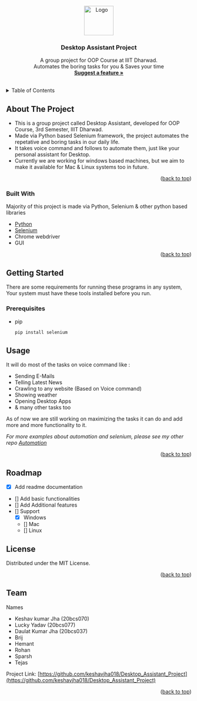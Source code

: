 <br />
<div align="center">
  <a href="https://github.com/keshavjha018/Desktop_Assistant_Project">
    <img src="images/logo.png" alt="Logo" width="80" height="80">
  </a>

  <h3 align="center">Desktop Assistant Project</h3>

  <p align="center">
    A group project for OOP Course at IIIT Dharwad.
    <br />
    Automates the boring tasks for you & Saves your time
    <br />
    <a href="https://github.com/keshavjha018/Desktop_Assistant_Project/issues"><strong>Suggest a feature »</strong></a>
    <br />
    <br />
    
  </p>
</div>


<details>
  <summary>Table of Contents</summary>
  <ol>
    <li>
      <a href="#about-the-project">About The Project</a>
      <ul>
        <li><a href="#built-with">Built With</a></li>
      </ul>
    </li>
    <li>
      <a href="#getting-started">Getting Started</a>
      <ul>
        <li><a href="#prerequisites">Prerequisites</a></li>
        <!-- <li><a href="#installation">Installation</a></li> -->
      </ul>
    </li>
    <li><a href="#usage">Usage</a></li>
    <li><a href="#roadmap">Roadmap</a></li>
    <li><a href="#license">License</a></li>
    <li><a href="#Team">Team Members</a></li>
  </ol>
</details>


## About The Project

- This is a group project called Desktop Assistant, developed for OOP Course, 3rd Semester, IIIT Dharwad.
- Made via Python based Selenium framework, the project automates the repetative and boring tasks in our daily life.
- It takes voice command and follows to automate them, just like your personal assistant for Desktop.
- Currently we are working for windows based machines, but we aim to make it available for Mac & Linux systems too in future.

<p align="right">(<a href="#top">back to top</a>)</p>


### Built With
Majority of this project is made via Python, Selenium & other python based libraries

* [Python](https://www.python.org/)
* [Selenium](https://www.selenium.dev/)
* Chrome webdriver
* GUI

<p align="right">(<a href="#top">back to top</a>)</p>



## Getting Started

There are some requirements for running these programs in any system, Your system must have these tools installed before you run.

### Prerequisites

* pip
  ```sh
  pip install selenium
  ```
  
  
## Usage

It will  do most of the tasks on voice command like :
- Sending E-Mails
- Telling Latest News
- Crawling to any website  (Based on Voice command)
- Showing weather
- Opening Desktop Apps
- & many other tasks too

As of now we are still working on maximizing the tasks it can do and add more and more functionality to it.


_For more examples about automation and selenium, please see my other repo [Automation](https://github.com/keshavjha018/Web_Automation)_

<p align="right">(<a href="#top">back to top</a>)</p>


## Roadmap

- [x] Add readme documentation
- [] Add basic functionalities
- [] Add Additional features
- [] Support
    - [x] Windows
    - [] Mac
    - [] Linux


## License

Distributed under the MIT License.

<p align="right">(<a href="#top">back to top</a>)</p>



<!-- Team -->
## Team

Names
- Keshav kumar Jha (20bcs070)
- Lucky Yadav (20bcs077)
- Daulat  Kumar Jha (20bcs037)
- Brij
- Hemant
- Rohan
- Sparsh
- Tejas

Project Link: [https://github.com/keshavjha018/Desktop_Assistant_Project](https://github.com/keshavjha018/Desktop_Assistant_Project)

<p align="right">(<a href="#top">back to top</a>)</p>
